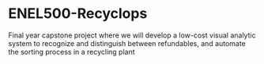 # ENEL500-Recyclops
Final year capstone project where we will develop a low-cost visual analytic system to recognize and distinguish between refundables, and automate the sorting process in a recycling plant

